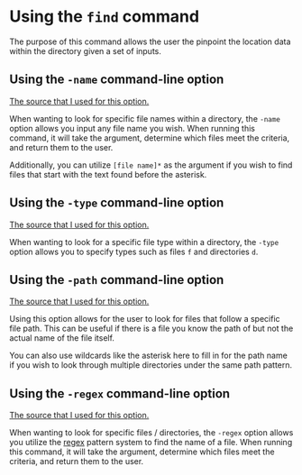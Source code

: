 # Using the `find` command

The purpose of this command allows the user the pinpoint the location data within the directory given a set of inputs.

## Using the `-name` command-line option

[The source that I used for this option.](https://adamtheautomator.com/bash-find/#Finding_Files_by_File_or_Directory_Name)

When wanting to look for specific file names within a directory, the `-name` option allows you input any file name you wish. When running this command, it will take the argument, determine which files meet the criteria, and return them to the user.

Additionally, you can utilize `[file name]*` as the argument if you wish to find files that start with the text found before the asterisk.

## Using the `-type` command-line option

[The source that I used for this option.](https://www.redhat.com/sysadmin/linux-find-command)

When wanting to look for a specific file type within a directory, the `-type` option allows you to specify types such as files `f` and directories `d`.

## Using the `-path` command-line option

[The source that I used for this option.](https://www.computerhope.com/unix/ufind.htm)

Using this option allows for the user to look for files that follow a specific file path. This can be useful if there is a file you know the path of but not the actual name of the file itself.

You can also use wildcards like the asterisk here to fill in for the path name if you wish to look through multiple directories under the same path pattern.

## Using the `-regex` command-line option

[The source that I used for this option.](https://www.computerhope.com/unix/ufind.htm)

When wanting to look for specific files / directories, the `-regex` option allows you utilize the [regex](https://regexr.com) pattern system to find the name of a file. When running this command, it will take the argument, determine which files meet the criteria, and return them to the user.
